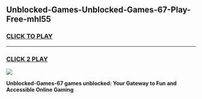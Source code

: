 
## Unblocked-Games-Unblocked-Games-67-Play-Free-mhl55
<h3>
<a href="https://premium76.site?title=Unblocked-Games-67&ref=09A">CLICK TO PLAY</a></h3>
<hr>

<h3>
<a href="https://premium76.site?title=Unblocked-Games-67&ref=09A">CLICK 2 PLAY</a>
  
</h3>

<a href="https://premium76.site?title=Unblocked-Games-67&ref=09A"><img src="https://clearcache.store/games.png"></a>


**Unblocked-Games-67 games unblocked: Your Gateway to Fun and Accessible Online Gaming**
